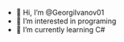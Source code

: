 - 👋 Hi, I’m @GeorgiIvanov01
- 👀 I’m interested in programing
- 🌱 I’m currently learning C#

<!---
GeorgiIvanov01/GeorgiIvanov01 is a ✨ special ✨ repository because its `README.md` (this file) appears on your GitHub profile.
You can click the Preview link to take a look at your changes.
--->
